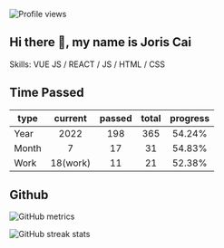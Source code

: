 ![Profile views](https://gpvc.arturio.dev/joriscai)
## Hi there 👋, my name is Joris Cai

Skills: VUE JS / REACT / JS / HTML / CSS

## Time Passed
type | current | passed | total | progress
---|:--:|:--:| :--:|:---:
Year|2022 | 198|365 | 54.24%
Month|7|17|31|54.83%
Work| 18(work) |11|21|52.38%


## Github
![GitHub metrics](https://metrics.lecoq.io/joriscai)


![GitHub streak stats](https://github-readme-streak-stats.herokuapp.com/?user=joriscai)
